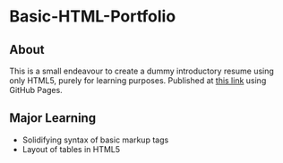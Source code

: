 # Basic-HTML-Portfolio
## About 

This is a small endeavour to create a dummy introductory resume using only HTML5, purely for learning purposes. Published at [this link](https://humairafasih.github.io/html-practice/) using GitHub Pages.

## Major Learning

- Solidifying syntax of basic markup tags
- Layout of tables in HTML5


